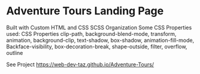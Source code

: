 # Adventure Tours Landing Page

Built with
Custom HTML and CSS
SCSS Organization
Some CSS Properties used:
CSS Properties clip-path, background-blend-mode, transform, 
animation, background-clip, text-shadow, box-shadow, animation-fill-mode, 
Backface-visibility, box-decoration-break, shape-outside, filter, overflow, outline

See Project
https://web-dev-taz.github.io/Adventure-Tours/
